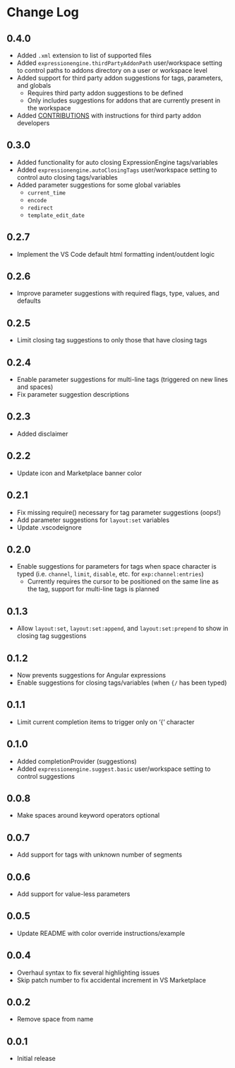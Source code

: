 # Change Log

## 0.4.0

* Added `.xml` extension to list of supported files
* Added `expressionengine.thirdPartyAddonPath` user/workspace setting to control paths to addons directory on a user or workspace level
* Added support for third party addon suggestions for tags, parameters, and globals
  * Requires third party addon suggestions to be defined
  * Only includes suggestions for addons that are currently present in the workspace
* Added [CONTRIBUTIONS](./CONTRIBUTIONS.md) with instructions for third party addon developers

## 0.3.0

* Added functionality for auto closing ExpressionEngine tags/variables
* Added `expressionengine.autoClosingTags` user/workspace setting to control auto closing tags/variables
* Added parameter suggestions for some global variables
  * `current_time`
  * `encode`
  * `redirect`
  * `template_edit_date`

## 0.2.7

* Implement the VS Code default html formatting indent/outdent logic

## 0.2.6

* Improve parameter suggestions with required flags, type, values, and defaults

## 0.2.5

* Limit closing tag suggestions to only those that have closing tags

## 0.2.4

* Enable parameter suggestions for multi-line tags (triggered on new lines and spaces)
* Fix parameter suggestion descriptions

## 0.2.3

* Added disclaimer

## 0.2.2

* Update icon and Marketplace banner color

## 0.2.1

* Fix missing require() necessary for tag parameter suggestions (oops!)
* Add parameter suggestions for `layout:set` variables
* Update .vscodeignore

## 0.2.0

* Enable suggestions for parameters for tags when space character is typed (i.e. `channel`, `limit`, `disable`, etc. for `exp:channel:entries`)
  * Currently requires the cursor to be positioned on the same line as the tag, support for multi-line tags is planned

## 0.1.3

* Allow `layout:set`, `layout:set:append`, and `layout:set:prepend` to show in closing tag suggestions

## 0.1.2

* Now prevents suggestions for Angular expressions
* Enable suggestions for closing tags/variables (when `{/` has been typed)

## 0.1.1

* Limit current completion items to trigger only on ‘{‘ character

## 0.1.0

* Added completionProvider (suggestions)
* Added `expressionengine.suggest.basic` user/workspace setting to control suggestions

## 0.0.8

* Make spaces around keyword operators optional

## 0.0.7

* Add support for tags with unknown number of segments

## 0.0.6

* Add support for value-less parameters

## 0.0.5

* Update README with color override instructions/example

## 0.0.4

* Overhaul syntax to fix several highlighting issues
* Skip patch number to fix accidental increment in VS Marketplace

## 0.0.2

* Remove space from name

## 0.0.1

* Initial release